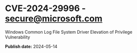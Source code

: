 # CVE-2024-29996 - secure@microsoft.com

Windows Common Log File System Driver Elevation of Privilege Vulnerability

**Publish date:** 2024-05-14
